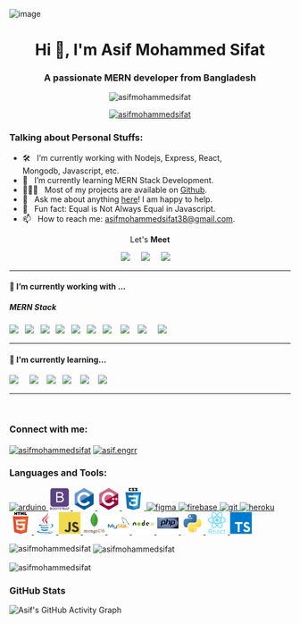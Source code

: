 ![image](https://i.ibb.co/XXBwS53/Linked-In-Cover-1584x396-px-2.jpg)
<h1 align="center">Hi 👋, I'm Asif Mohammed Sifat</h1>
<!-- header start -->
<h3 align="center">A passionate MERN developer from Bangladesh</h3>

<p align="center"> <img src="https://komarev.com/ghpvc/?username=asifmohammedsifat&label=Profile%20views&color=0e75b6&style=flat" alt="asifmohammedsifat" /> </p>

<p align="center"> <a href="https://github.com/ryo-ma/github-profile-trophy"><img src="https://github-profile-trophy.vercel.app/?username=asifmohammedsifat" alt="asifmohammedsifat" /></a> </p>

### Talking about Personal Stuffs:

- 🛠 &nbsp; I’m currently working with Nodejs, Express, React, <br /> Mongodb, Javascript, etc.
- 🚀 &nbsp; I’m currently learning MERN Stack Development.
- 👨🏻‍💻 &nbsp; Most of my projects are available on [Github](https://github.com/asifmohammedsifat).
- 💬 &nbsp; Ask me about anything [here](https://facebook.com/asif.engrr)! I am happy to help.
- 👾 &nbsp; Fun fact: Equal is Not Always Equal in Javascript.
- 📫 &nbsp; How to reach me: asifmohammedsifat38@gmail.com.
<!-- - 📝 &nbsp; Checkout my [Resume](https://github.com/). -->
<!-- header end -->
<!-- part-1 -->
<p align='center'>
  Let's <b>Meet</b> 
</p>

<p align='center'>
  <a href="https://facebook.com/asif.engrr"><img src="https://img.shields.io/badge/facebook-%231DA1F2.svg?&style=for-the-badge&logo=facebook&logoColor=white" /></a>&nbsp;&nbsp;&nbsp;&nbsp;
  <a href="https://www.linkedin.com/in/asifmohammedsifat/"><img src="https://img.shields.io/badge/linkedin-%230077B5.svg?&style=for-the-badge&logo=linkedin&logoColor=white" /></a>&nbsp;&nbsp;&nbsp;&nbsp;
  <a href="mailto:asifmohammedsifat38@gmail.com?subject=Olá%20Stefany"><img src="https://img.shields.io/badge/gmail-%23D14836.svg?&style=for-the-badge&logo=gmail&logoColor=white" /></a>&nbsp;&nbsp;&nbsp;&nbsp;

</p>


<hr>

<h4>🔭  I’m currently working with ...</h4>

<h5>MERN Stack</h5>
<p >
  <img src="https://img.shields.io/badge/html5%20-%23e34f26.svg?&style=for-the-badge&logo=html5&logoColor=white" />&nbsp;&nbsp;
  <img src="https://img.shields.io/badge/CSS3-1572B6?&style=for-the-badge&logo=css3&logoColor=white" />&nbsp;&nbsp;
  <img src="https://img.shields.io/badge/Bootstrap-563D7C?style=for-the-badge&logo=bootstrap&logoColor=white">&nbsp;&nbsp; 
  <img src="https://img.shields.io/badge/Tailwind-563D7C?style=for-the-badge&logo=tailwind&logoColor=white">&nbsp;&nbsp;
  <img src="https://img.shields.io/badge/JavaScript-F7DF1E?style=for-the-badge&logo=javascript&logoColor=black" />&nbsp;&nbsp;
  <img src="https://img.shields.io/badge/MongoDB-563D7C?style=for-the-badge&logo=mongodb&logoColor=white">&nbsp;&nbsp;
  <img src="https://img.shields.io/badge/Express.js-20232A?style=for-the-badge&logo=express.js&logoColor=61DAFB" />&nbsp;&nbsp;&nbsp;
  <img src="https://img.shields.io/badge/React.js-20232A?style=for-the-badge&logo=react&logoColor=61DAFB" />&nbsp;&nbsp;&nbsp;
  <img src="https://img.shields.io/badge/node.js%20-%23339933.svg?&style=for-the-badge&logo=node.js&logoColor=white" />&nbsp;&nbsp;&nbsp;&nbsp;
  <img src="https://img.shields.io/badge/next.js-000000?style=for-the-badge&logo=next.js&logoColor=white" />&nbsp;&nbsp;&nbsp;
  
</p>


<hr>

<h4>🌱  I'm currently learning...</h4>
<p >
  <img src="https://img.shields.io/badge/TypeScript-007ACC?style=for-the-badge&logo=typescript&logoColor=white" />&nbsp;&nbsp;&nbsp;&nbsp;
  <img src="https://img.shields.io/badge/next.js-000000?style=for-the-badge&logo=next.js&logoColor=white" />&nbsp;&nbsp;&nbsp;
  <img src="https://img.shields.io/badge/MongoDB-563D7C?style=for-the-badge&logo=mongodb&logoColor=white">&nbsp;&nbsp;
  <img src="https://img.shields.io/badge/Express.js-20232A?style=for-the-badge&logo=express.js&logoColor=61DAFB" />&nbsp;&nbsp;&nbsp;
  <img src="https://img.shields.io/badge/React.js-20232A?style=for-the-badge&logo=react&logoColor=61DAFB" />&nbsp;&nbsp;&nbsp;
  <img src="https://img.shields.io/badge/node.js%20-%23339933.svg?&style=for-the-badge&logo=node.js&logoColor=white" />&nbsp;&nbsp;&nbsp;&nbsp;
  
</p>


<!-- <p align='right'>
<h4>💬  Sometimes I like to write things here...</h4>
  <a href="https://dev.to/stefanyvasc"><img src="https://img.shields.io/badge/DEV.TO-%230A0A0A.svg?&style=for-the-badge&logo=dev-dot-to&logoColor=white" /></a>&nbsp;&nbsp;&nbsp;
  <a href="https://medium.com/@stefany.vasc.sa"><img src="https://img.shields.io/badge/medium-%2312100E.svg?&style=for-the-badge&logo=medium&logoColor=white" /></a>&nbsp;&nbsp;&nbsp;
  <a href="https://stefanysa.tech/"><img src="https://img.shields.io/badge/-My%20Blog-17bf63?&style=for-the-badge&logo=blog&logoColor=black" /></a>&nbsp;&nbsp;&nbsp;
</p> -->


<hr>

<br>


<!-- part-1 end  -->


<!-- social link -->

<h3 align="left">Connect with me:</h3>
<p align="left">
<a href="https://linkedin.com/in/asifmohammedsifat" target="blank"><img align="center" src="https://raw.githubusercontent.com/rahuldkjain/github-profile-readme-generator/master/src/images/icons/Social/linked-in-alt.svg" alt="asifmohammedsifat" height="30" width="40" /></a>
<a href="https://fb.com/asif.engrr" target="blank"><img align="center" src="https://raw.githubusercontent.com/rahuldkjain/github-profile-readme-generator/master/src/images/icons/Social/facebook.svg" alt="asif.engrr" height="30" width="40" /></a>
</p>
<!-- language tools  -->
<h3 align="left">Languages and Tools:</h3>
<p align="left"> <a href="https://www.arduino.cc/" target="_blank" rel="noreferrer"> <img src="https://cdn.worldvectorlogo.com/logos/arduino-1.svg" alt="arduino" width="40" height="40"/> </a> <a href="https://getbootstrap.com" target="_blank" rel="noreferrer"> <img src="https://raw.githubusercontent.com/devicons/devicon/master/icons/bootstrap/bootstrap-plain-wordmark.svg" alt="bootstrap" width="40" height="40"/> </a> <a href="https://www.cprogramming.com/" target="_blank" rel="noreferrer"> <img src="https://raw.githubusercontent.com/devicons/devicon/master/icons/c/c-original.svg" alt="c" width="40" height="40"/> </a> <a href="https://www.w3schools.com/cpp/" target="_blank" rel="noreferrer"> <img src="https://raw.githubusercontent.com/devicons/devicon/master/icons/cplusplus/cplusplus-original.svg" alt="cplusplus" width="40" height="40"/> </a> <a href="https://www.w3schools.com/css/" target="_blank" rel="noreferrer"> <img src="https://raw.githubusercontent.com/devicons/devicon/master/icons/css3/css3-original-wordmark.svg" alt="css3" width="40" height="40"/> </a> <a href="https://www.figma.com/" target="_blank" rel="noreferrer"> <img src="https://www.vectorlogo.zone/logos/figma/figma-icon.svg" alt="figma" width="40" height="40"/> </a> <a href="https://firebase.google.com/" target="_blank" rel="noreferrer"> <img src="https://www.vectorlogo.zone/logos/firebase/firebase-icon.svg" alt="firebase" width="40" height="40"/> </a> <a href="https://git-scm.com/" target="_blank" rel="noreferrer"> <img src="https://www.vectorlogo.zone/logos/git-scm/git-scm-icon.svg" alt="git" width="40" height="40"/> </a> <a href="https://heroku.com" target="_blank" rel="noreferrer"> <img src="https://www.vectorlogo.zone/logos/heroku/heroku-icon.svg" alt="heroku" width="40" height="40"/> </a> <a href="https://www.w3.org/html/" target="_blank" rel="noreferrer"> <img src="https://raw.githubusercontent.com/devicons/devicon/master/icons/html5/html5-original-wordmark.svg" alt="html5" width="40" height="40"/> </a> <a href="https://www.java.com" target="_blank" rel="noreferrer"> <img src="https://raw.githubusercontent.com/devicons/devicon/master/icons/java/java-original.svg" alt="java" width="40" height="40"/> </a> <a href="https://developer.mozilla.org/en-US/docs/Web/JavaScript" target="_blank" rel="noreferrer"> <img src="https://raw.githubusercontent.com/devicons/devicon/master/icons/javascript/javascript-original.svg" alt="javascript" width="40" height="40"/> </a> <a href="https://www.mongodb.com/" target="_blank" rel="noreferrer"> <img src="https://raw.githubusercontent.com/devicons/devicon/master/icons/mongodb/mongodb-original-wordmark.svg" alt="mongodb" width="40" height="40"/> </a> <a href="https://www.mysql.com/" target="_blank" rel="noreferrer"> <img src="https://raw.githubusercontent.com/devicons/devicon/master/icons/mysql/mysql-original-wordmark.svg" alt="mysql" width="40" height="40"/> </a> <a href="https://nodejs.org" target="_blank" rel="noreferrer"> <img src="https://raw.githubusercontent.com/devicons/devicon/master/icons/nodejs/nodejs-original-wordmark.svg" alt="nodejs" width="40" height="40"/> </a> <a href="https://www.php.net" target="_blank" rel="noreferrer"> <img src="https://raw.githubusercontent.com/devicons/devicon/master/icons/php/php-original.svg" alt="php" width="40" height="40"/> </a> <a href="https://www.python.org" target="_blank" rel="noreferrer"> <img src="https://raw.githubusercontent.com/devicons/devicon/master/icons/python/python-original.svg" alt="python" width="40" height="40"/> </a> <a href="https://reactjs.org/" target="_blank" rel="noreferrer"> <img src="https://raw.githubusercontent.com/devicons/devicon/master/icons/react/react-original-wordmark.svg" alt="react" width="40" height="40"/> </a> <a href="https://www.typescriptlang.org/" target="_blank" rel="noreferrer"> <img src="https://raw.githubusercontent.com/devicons/devicon/master/icons/typescript/typescript-original.svg" alt="typescript" width="40" height="40"/> </a> </p>

<p><img align="left" src="https://github-readme-stats.vercel.app/api/top-langs?username=asifmohammedsifat&show_icons=true&locale=en" alt="asifmohammedsifat" /></p>

<p>&nbsp;<img align="center" src="https://github-readme-stats.vercel.app/api?username=asifmohammedsifat&show_icons=true&theme=synthwave&locale=en" alt="asifmohammedsifat" /></p>

<p><img align="center" src="https://github-readme-streak-stats.herokuapp.com/?user=asifmohammedsifat&" alt="asifmohammedsifat" /></p>



### GitHub Stats

![Asif's GitHub Activity Graph](https://github-activity-graph-deploy.herokuapp.com/graph?username=AsifMohammedSifat)
<br />
